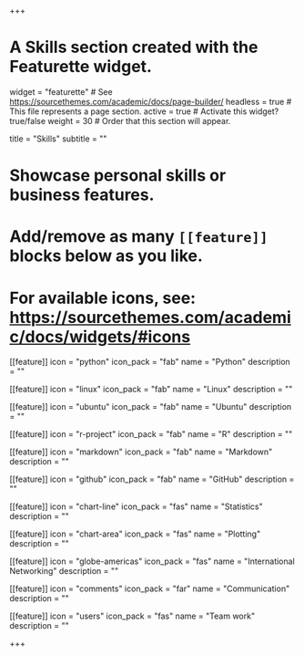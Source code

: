 +++
# A Skills section created with the Featurette widget.
widget = "featurette"  # See https://sourcethemes.com/academic/docs/page-builder/
headless = true  # This file represents a page section.
active = true  # Activate this widget? true/false
weight = 30  # Order that this section will appear.

title = "Skills"
subtitle = ""

# Showcase personal skills or business features.
# 
# Add/remove as many `[[feature]]` blocks below as you like.
# 
# For available icons, see: https://sourcethemes.com/academic/docs/widgets/#icons

[[feature]]
  icon = "python"
  icon_pack = "fab"
  name = "Python"
  description = ""

[[feature]]
  icon = "linux"
  icon_pack = "fab"
  name = "Linux"
  description = ""

[[feature]]
  icon = "ubuntu"
  icon_pack = "fab"
  name = "Ubuntu"
  description = ""

[[feature]]
  icon = "r-project"
  icon_pack = "fab"
  name = "R"
  description = ""

[[feature]]
  icon = "markdown"
  icon_pack = "fab"
  name = "Markdown"
  description = ""

[[feature]]
  icon = "github"
  icon_pack = "fab"
  name = "GitHub"
  description = ""

[[feature]]
  icon = "chart-line"
  icon_pack = "fas"
  name = "Statistics"
  description = ""

[[feature]]
  icon = "chart-area"
  icon_pack = "fas"
  name = "Plotting"
  description = ""

[[feature]]
  icon = "globe-americas"
  icon_pack = "fas"
  name = "International Networking"
  description = "" 

[[feature]]
  icon = "comments"
  icon_pack = "far"
  name = "Communication"
  description = ""

[[feature]]
  icon = "users"
  icon_pack = "fas"
  name = "Team work"
  description = ""


+++
